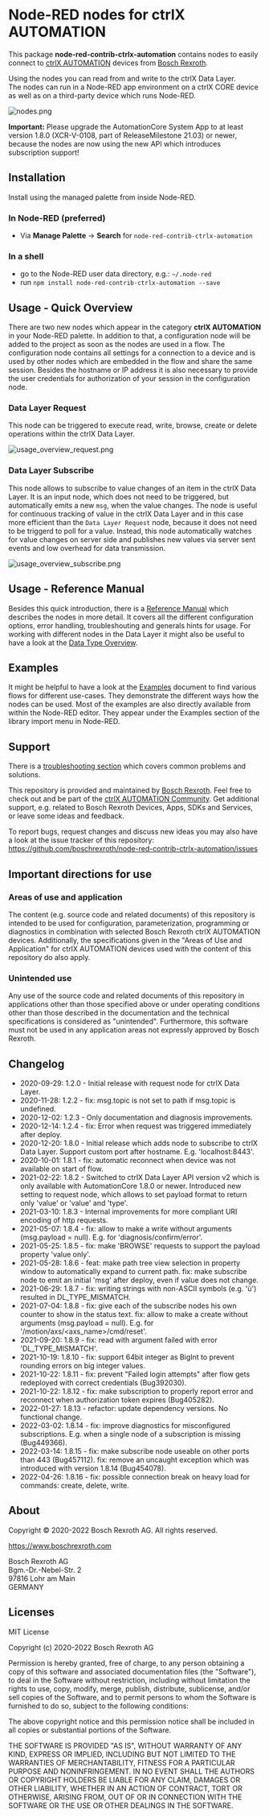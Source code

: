 # Node-RED nodes for ctrlX AUTOMATION

This package **node-red-contrib-ctrlx-automation** contains nodes to easily connect to [ctrlX AUTOMATION](https://www.ctrlx-automation.com/) devices from [Bosch Rexroth](https://www.boschrexroth.com).

Using the nodes you can read from and write to the ctrlX Data Layer.  
The nodes can run in a Node-RED app environment on a ctrlX CORE device as well as on a third-party device which runs Node-RED.

![nodes.png](./doc/images/nodes.png)

**Important:** Please upgrade the AutomationCore System App to at least version 1.8.0 (XCR-V-0108, part of ReleaseMilestone 21.03) or newer, because the nodes are now using the new API which introduces subscription support!

## Installation

Install using the managed palette from inside Node-RED.

### In Node-RED (preferred)

* Via **Manage Palette** -> **Search** for `node-red-contrib-ctrlx-automation`

### In a shell

* go to the Node-RED user data directory, e.g.: `~/.node-red`
* run `npm install node-red-contrib-ctrlx-automation --save`

## Usage - Quick Overview

There are two new nodes which appear in the category **ctrlX AUTOMATION** in your Node-RED palette.
In addition to that, a configuration node will be added to the project as soon as the nodes are used in a flow. The configuration node contains all settings for a connection to a device and is used by other nodes which are embedded in the flow and share the same session. Besides the hostname or IP address it is also necessary to provide the user credentials for authorization of your session in the configuration node.

### Data Layer Request

This node can be triggered to execute read, write, browse, create or delete operations within the ctrlX Data Layer.

![usage_overview_request.png](./doc/images/usage_overview_request.png)

### Data Layer Subscribe

This node allows to subscribe to value changes of an item in the ctrlX Data Layer. It is an input node, which does not need to be triggered, but automatically emits a new `msg`, when the value changes. The node is useful for continuous tracking of value in the ctrlX Data Layer and in this case more efficient than the `Data Layer Request` node, because it does not need to be triggerd to poll for a value. Instead, this node automatically watches for value changes on server side and publishes new values via server sent events and low overhead for data transmission.

![usage_overview_subscribe.png](./doc/images/usage_overview_subscribe.png)

## Usage - Reference Manual

Besides this quick introduction, there is a [Reference Manual](./doc/REFERENCE.md) which describes the nodes in more detail. It covers all the different configuration options, error handling, troubleshouting and generals hints for usage.
For working with different nodes in the Data Layer it might also be useful to have a look at the [Data Type Overview](./doc/DATATYPES.md).

## Examples

It might be helpful to have a look at the [Examples](./doc/EXAMPLES.md) document to find various flows for different use-cases. They demonstrate the different ways how the nodes can be used. Most of the examples are also directly available from within the Node-RED editor.
They appear under the Examples section of the library import menu in Node-RED.

## Support

There is a [troubleshooting section](./doc/TROUBLESHOOTING.md) which covers common problems and solutions.

This repository is provided and maintained by [Bosch Rexroth](https://www.boschrexroth.com). Feel free to check out and be part of the [ctrlX AUTOMATION Community](https://ctrlx-automation.com/community). Get additional support, e.g. related to Bosch Rexroth Devices, Apps, SDKs and Services, or leave some ideas and feedback.

To report bugs, request changes and discuss new ideas you may also have a look at the issue tracker of this repository:
<https://github.com/boschrexroth/node-red-contrib-ctrlx-automation/issues>

## Important directions for use

### Areas of use and application

The content (e.g. source code and related documents) of this repository is intended to be used for configuration, parameterization, programming or diagnostics in combination with selected Bosch Rexroth ctrlX AUTOMATION devices.
Additionally, the specifications given in the "Areas of Use and Application" for ctrlX AUTOMATION devices used with the content of this repository do also apply.

### Unintended use

Any use of the source code and related documents of this repository in applications other than those specified above or under operating conditions other than those described in the documentation and the technical specifications is considered as "unintended". Furthermore, this software must not be used in any application areas not expressly approved by Bosch Rexroth.

## Changelog

* 2020-09-29: 1.2.0 - Initial release with request node for ctrlX Data Layer.
* 2020-11-28: 1.2.2 - fix: msg.topic is not set to path if msg.topic is undefined.
* 2020-12-02: 1.2.3 - Only documentation and diagnosis improvements.
* 2020-12-14: 1.2.4 - fix: Error when request was triggered immediately after deploy.
* 2020-12-20: 1.8.0 - Initial release which adds node to subscribe to ctrlX Data Layer.
                      Support custom port after hostname. E.g. 'localhost:8443'.
* 2020-10-01: 1.8.1 - fix: automatic reconnect when device was not available on start of flow.
* 2021-02-22: 1.8.2 - Switched to ctrlX Data Layer API version v2 which is only available with AutomationCore 1.8.0 or newer.
                      Introduced new setting to request node, which allows to set payload format to return only 'value' or 'value' and 'type'.
* 2021-03-10: 1.8.3 - Internal improvements for more compliant URI encoding of http requests.
* 2021-05-07: 1.8.4 - fix: allow to make a write without arguments (msg.payload = null). E.g. for 'diagnosis/confirm/error'.
* 2021-05-25: 1.8.5 - fix: make 'BROWSE' requests to support the payload property 'value only'.
* 2021-05-28: 1.8.6 - feat: make path tree view selection in property window to automatically expand to current path.
                      fix: make subscribe node to emit an initial 'msg' after deploy, even if value does not change.
* 2021-06-29: 1.8.7 - fix: writing strings with non-ASCII symbols (e.g. 'ü') resulted in DL_TYPE_MISMATCH.
* 2021-07-04: 1.8.8 - fix: give each of the subscribe nodes his own counter to show in the status text.
                      fix: allow to make a create without arguments (msg.payload = null). E.g. for '/motion/axs/<axs_name>/cmd/reset'.
* 2021-09-20: 1.8.9 - fix: read with argument failed with error 'DL_TYPE_MISMATCH'.
* 2021-10-19: 1.8.10 - fix: support 64bit integer as BigInt to prevent rounding errors on big integer values.
* 2021-10-22: 1.8.11 - fix: prevent "Failed login attempts" after flow gets redeployed with correct credentials (Bug392030).
* 2021-10-22: 1.8.12 - fix: make subscription to properly report error and reconnect when authorization token expires (Bug405282).
* 2022-01-27: 1.8.13 - refactor: update dependency versions. No functional change.
* 2022-03-02: 1.8.14 - fix: improve diagnostics for misconfigured subscriptions. E.g. when a single node of a subscription is missing (Bug449366).
* 2022-03-14: 1.8.15 - fix: make subscribe node useable on other ports than 443 (Bug457112).
                       fix: remove an uncaught exception which was introduced with version 1.8.14 (Bug454078).
* 2022-04-26: 1.8.16 - fix: possible connection break on heavy load for commands: create, delete, write.

## About

Copyright © 2020-2022 Bosch Rexroth AG. All rights reserved.

<https://www.boschrexroth.com>

Bosch Rexroth AG  
Bgm.-Dr.-Nebel-Str. 2  
97816 Lohr am Main  
GERMANY  

## Licenses

MIT License

Copyright (c) 2020-2022 Bosch Rexroth AG

Permission is hereby granted, free of charge, to any person obtaining a copy
of this software and associated documentation files (the "Software"), to deal
in the Software without restriction, including without limitation the rights
to use, copy, modify, merge, publish, distribute, sublicense, and/or sell
copies of the Software, and to permit persons to whom the Software is
furnished to do so, subject to the following conditions:

The above copyright notice and this permission notice shall be included in all
copies or substantial portions of the Software.

THE SOFTWARE IS PROVIDED "AS IS", WITHOUT WARRANTY OF ANY KIND, EXPRESS OR
IMPLIED, INCLUDING BUT NOT LIMITED TO THE WARRANTIES OF MERCHANTABILITY,
FITNESS FOR A PARTICULAR PURPOSE AND NONINFRINGEMENT. IN NO EVENT SHALL THE
AUTHORS OR COPYRIGHT HOLDERS BE LIABLE FOR ANY CLAIM, DAMAGES OR OTHER
LIABILITY, WHETHER IN AN ACTION OF CONTRACT, TORT OR OTHERWISE, ARISING FROM,
OUT OF OR IN CONNECTION WITH THE SOFTWARE OR THE USE OR OTHER DEALINGS IN THE
SOFTWARE.
